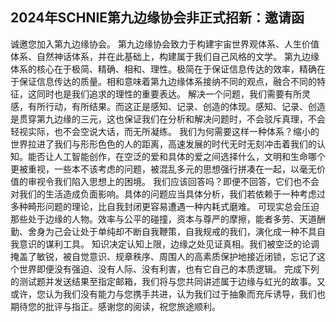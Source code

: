 ## 2024年SCHNIE第九边缘协会非正式招新：邀请函
诚邀您加入第九边缘协会。
第九边缘协会致力于构建宇宙世界观体系、人生价值体系、自然神话体系，并在此基础上，构建属于我们自己风格的文学。
第九边缘体系的核心在于极简、精确、相和、理性。极简在于保证信息传达的效率，精确在于保证信息传达的质量。相和意味着第九边缘体系接纳不同的观点，融合不同的特征，这同时也是我们追求的理性的重要表达。
解决一个问题，我们需要有所灵感，有所行动，有所结果。而这正是感知、记录、创造的体现。感知、记录、创造是贯穿第九边缘的三元，这也保证我们在分析和解决问题时，不会驳斥真理，不会轻视实际，也不会空说大话，而无所凝练。
我们为何需要这样一种体系？缩小的世界拉进了我们与形形色色的人的距离，高速发展的时代无时无刻冲击着我们的认知。能否让人工智能创作，在空泛的爱和具体的爱之间选择什么，文明和生命哪个更被重视，一些本不该考虑的问题，被混乱多元的思想强行拼凑在一起，以毫无价值的审视令我们陷入思想上的困境。
我们应该回答吗？即便不回答，它们也不会对我们的生活造成负面影响。具体的问题应当具体分析，我们若依赖于一种考虑过多种畸形问题的理论，比自我封闭更容易遭遇一种内耗式磨难。
可现实总会压迫那些处于边缘的人物。效率与公平的碰撞，资本与尊严的摩擦，能者多劳、天道酬勤、舍身为己会让处于单纯却不断自我鞭策，自我规戒的我们，演化成一种不具自我意识的谋利工具。
知识决定认知上限，边缘之处见证真相。我们被空泛的论调掩盖了敏锐，被自觉意识、规章秩序、周围人的高素质保护地接近闭锁，忘记了这个世界即便没有强迫、没有人际、没有利害，也有它自己的本质逻辑。
完成下列的测试题并发送结果至指定邮箱，我们将与您共同讲述属于边缘与虹光的故事。又或许，您认为我们没有能力与您携手共进，认为我们过于抽象而充斥诱导，我们也期待您的批评与指正。感谢您的阅读，祝您旅途顺利。